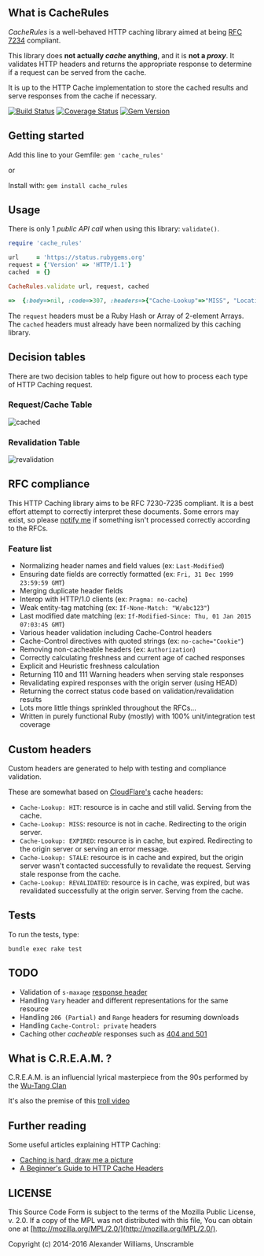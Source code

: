 ## What is CacheRules

_CacheRules_ is a well-behaved HTTP caching library aimed at being [RFC 7234](https://tools.ietf.org/html/rfc7234) compliant.

This library does **not actually _cache_ anything**, and it is **not a _proxy_**.
It validates HTTP headers and returns the appropriate response to determine
if a request can be served from the cache.

It is up to the HTTP Cache implementation to store the cached results
and serve responses from the cache if necessary.

[![Build Status](https://travis-ci.org/aw/CacheRules.svg?branch=master)](https://travis-ci.org/aw/CacheRules) [![Coverage Status](https://coveralls.io/repos/aw/CacheRules/badge.svg?branch=master)](https://coveralls.io/r/aw/CacheRules?branch=master) [![Gem Version](https://badge.fury.io/rb/cache_rules.svg)](http://badge.fury.io/rb/cache_rules)

## Getting started

Add this line to your Gemfile: `gem 'cache_rules'`

  or

Install with: `gem install cache_rules`

## Usage

There is only 1 _public API call_ when using this library: `validate()`.

```ruby
require 'cache_rules'

url     = 'https://status.rubygems.org'
request = {'Version' => 'HTTP/1.1'}
cached  = {}

CacheRules.validate url, request, cached

=>  {:body=>nil, :code=>307, :headers=>{"Cache-Lookup"=>"MISS", "Location"=>"https://status.rubygems.org"}}
```

The `request` headers must be a Ruby Hash or Array of 2-element Arrays.
The `cached` headers must already have been normalized by this caching library.

## Decision tables

There are two decision tables to help figure out how to process each type of
HTTP Caching request.

### Request/Cache Table

![cached](https://cloud.githubusercontent.com/assets/153401/7445031/9d64eb2c-f190-11e4-8938-44a443f9bec3.png)

### Revalidation Table

![revalidation](https://cloud.githubusercontent.com/assets/153401/7445040/09c747ba-f191-11e4-8b9c-a8b26709fb99.png)

## RFC compliance

This HTTP Caching library aims to be RFC 7230-7235 compliant. It is a best
effort attempt to correctly interpret these documents. Some errors may exist,
so please [notify me](https://github.com/aw/CacheRules/issues/new) if something isn't processed correctly according to the RFCs.

### Feature list

  * Normalizing header names and field values (ex: `Last-Modified`)
  * Ensuring date fields are correctly formatted (ex: `Fri, 31 Dec 1999 23:59:59 GMT`)
  * Merging duplicate header fields
  * Interop with HTTP/1.0 clients (ex: `Pragma: no-cache`)
  * Weak entity-tag matching (ex: `If-None-Match: "W/abc123"`)
  * Last modified date matching (ex: `If-Modified-Since: Thu, 01 Jan 2015 07:03:45 GMT`)
  * Various header validation including Cache-Control headers
  * Cache-Control directives with quoted strings (ex: `no-cache="Cookie"`)
  * Removing non-cacheable headers (ex: `Authorization`)
  * Correctly calculating freshness and current age of cached responses
  * Explicit and Heuristic freshness calculation
  * Returning 110 and 111 Warning headers when serving stale responses
  * Revalidating expired responses with the origin server (using HEAD)
  * Returning the correct status code based on validation/revalidation results
  * Lots more little things sprinkled throughout the RFCs...
  * Written in purely functional Ruby (mostly) with 100% unit/integration test coverage

## Custom headers

Custom headers are generated to help with testing and compliance validation.

These are somewhat based on [CloudFlare's](https://support.cloudflare.com/hc/en-us/articles/200168266-What-do-the-various-CloudFlare-cache-responses-HIT-Expired-etc-mean-) cache headers:

  * `Cache-Lookup: HIT`: resource is in cache and still valid. Serving from the cache.
  * `Cache-Lookup: MISS`: resource is not in cache. Redirecting to the origin server.
  * `Cache-Lookup: EXPIRED`: resource is in cache, but expired. Redirecting to the origin server or serving an error message.
  * `Cache-Lookup: STALE`: resource is in cache and expired, but the origin server wasn't contacted successfully to revalidate the request. Serving stale response from the cache.
  * `Cache-Lookup: REVALIDATED`: resource is in cache, was expired, but was revalidated successfully at the origin server. Serving from the cache.

## Tests

To run the tests, type:

  `bundle exec rake test`

## TODO

  * Validation of `s-maxage` [response header](https://tools.ietf.org/html/rfc7234#section-5.2.2.9)
  * Handling `Vary` header and different representations for the same resource
  * Handling `206 (Partial)` and `Range` headers for resuming downloads
  * Handling `Cache-Control: private` headers
  * Caching other _cacheable_ responses such as [404 and 501](https://tools.ietf.org/html/rfc7231#section-6.1)

## What is C.R.E.A.M. ?

C.R.E.A.M. is an influencial lyrical masterpiece from the 90s performed by the [Wu-Tang Clan](https://www.youtube.com/watch?v=PBwAxmrE194)

It's also the premise of this [troll video](http://cacheruleseverythingaround.me/)

## Further reading

Some useful articles explaining HTTP Caching:

  * [Caching is hard, draw me a picture](http://www.bizcoder.com/caching-is-hard-draw-me-a-picture)
  * [A Beginner's Guide to HTTP Cache Headers](http://www.mobify.com/blog/beginners-guide-to-http-cache-headers/)

## LICENSE

This Source Code Form is subject to the terms of the Mozilla Public
License, v. 2.0. If a copy of the MPL was not distributed with this
file, You can obtain one at [http://mozilla.org/MPL/2.0/](http://mozilla.org/MPL/2.0/).

Copyright (c) 2014-2016 Alexander Williams, Unscramble
